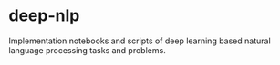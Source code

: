 # deep-nlp
Implementation notebooks and scripts of deep learning based natural language processing tasks and problems. 
